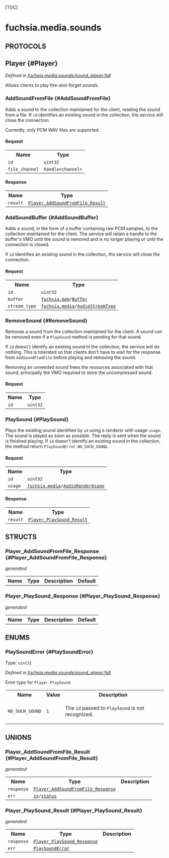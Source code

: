 [TOC]

# fuchsia.media.sounds


## **PROTOCOLS**

## Player {#Player}
*Defined in [fuchsia.media.sounds/sound_player.fidl](https://fuchsia.googlesource.com/fuchsia/+/master/sdk/fidl/fuchsia.media.sounds/sound_player.fidl#13)*

<p>Allows clients to play fire-and-forget sounds.</p>

### AddSoundFromFile {#AddSoundFromFile}

<p>Adds a sound to the collection maintained for the client, reading the sound from a file.
If <code>id</code> identifies an existing sound in the collection, the service will close the
connection.</p>
<p>Currently, only PCM WAV files are supported.</p>

#### Request
<table>
    <tr><th>Name</th><th>Type</th></tr>
    <tr>
            <td><code>id</code></td>
            <td>
                <code>uint32</code>
            </td>
        </tr><tr>
            <td><code>file_channel</code></td>
            <td>
                <code>handle&lt;channel&gt;</code>
            </td>
        </tr></table>


#### Response
<table>
    <tr><th>Name</th><th>Type</th></tr>
    <tr>
            <td><code>result</code></td>
            <td>
                <code><a class='link' href='#Player_AddSoundFromFile_Result'>Player_AddSoundFromFile_Result</a></code>
            </td>
        </tr></table>

### AddSoundBuffer {#AddSoundBuffer}

<p>Adds a sound, in the form of a buffer containing raw PCM samples, to the collection
maintained for the client. The service will retain a handle to the buffer's VMO until the
sound is removed and is no longer playing or until the connection is closed.</p>
<p>If <code>id</code> identifies an existing sound in the collection, the service will close the
connection.</p>

#### Request
<table>
    <tr><th>Name</th><th>Type</th></tr>
    <tr>
            <td><code>id</code></td>
            <td>
                <code>uint32</code>
            </td>
        </tr><tr>
            <td><code>buffer</code></td>
            <td>
                <code><a class='link' href='../fuchsia.mem/'>fuchsia.mem</a>/<a class='link' href='../fuchsia.mem/#Buffer'>Buffer</a></code>
            </td>
        </tr><tr>
            <td><code>stream_type</code></td>
            <td>
                <code><a class='link' href='../fuchsia.media/'>fuchsia.media</a>/<a class='link' href='../fuchsia.media/#AudioStreamType'>AudioStreamType</a></code>
            </td>
        </tr></table>



### RemoveSound {#RemoveSound}

<p>Removes a sound from the collection maintained for the client. A sound can be removed even
if a <code>PlaySound</code> method is pending for that sound.</p>
<p>If <code>id</code> doesn't identify an existing sound in the collection, the service will do nothing.
This is tolerated so that clients don't have to wait for the response from
<code>AddSoundFromFile</code> before playing and removing the sound.</p>
<p>Removing an unneeded sound frees the resources associated with that sound, principally
the VMO required to store the uncompressed sound.</p>

#### Request
<table>
    <tr><th>Name</th><th>Type</th></tr>
    <tr>
            <td><code>id</code></td>
            <td>
                <code>uint32</code>
            </td>
        </tr></table>



### PlaySound {#PlaySound}

<p>Plays the existing sound identified by <code>id</code> using a renderer with usage <code>usage</code>. The
sound is played as soon as possible. The reply is sent when the sound is finished playing.
If <code>id</code> doesn't identify an existing sound in the collection, the method return
<code>PlaySoundError.NO_SUCH_SOUND</code>.</p>

#### Request
<table>
    <tr><th>Name</th><th>Type</th></tr>
    <tr>
            <td><code>id</code></td>
            <td>
                <code>uint32</code>
            </td>
        </tr><tr>
            <td><code>usage</code></td>
            <td>
                <code><a class='link' href='../fuchsia.media/'>fuchsia.media</a>/<a class='link' href='../fuchsia.media/#AudioRenderUsage'>AudioRenderUsage</a></code>
            </td>
        </tr></table>


#### Response
<table>
    <tr><th>Name</th><th>Type</th></tr>
    <tr>
            <td><code>result</code></td>
            <td>
                <code><a class='link' href='#Player_PlaySound_Result'>Player_PlaySound_Result</a></code>
            </td>
        </tr></table>



## **STRUCTS**

### Player_AddSoundFromFile_Response {#Player_AddSoundFromFile_Response}
*generated*





<table>
    <tr><th>Name</th><th>Type</th><th>Description</th><th>Default</th></tr>
</table>

### Player_PlaySound_Response {#Player_PlaySound_Response}
*generated*





<table>
    <tr><th>Name</th><th>Type</th><th>Description</th><th>Default</th></tr>
</table>



## **ENUMS**

### PlaySoundError {#PlaySoundError}
Type: <code>uint32</code>

*Defined in [fuchsia.media.sounds/sound_player.fidl](https://fuchsia.googlesource.com/fuchsia/+/master/sdk/fidl/fuchsia.media.sounds/sound_player.fidl#48)*

<p>Error type for <code>Player.PlaySound</code>.</p>


<table>
    <tr><th>Name</th><th>Value</th><th>Description</th></tr><tr>
            <td><code>NO_SUCH_SOUND</code></td>
            <td><code>1</code></td>
            <td><p>The <code>id</code> passed to <code>PlaySound</code> is not recognized.</p>
</td>
        </tr></table>





## **UNIONS**

### Player_AddSoundFromFile_Result {#Player_AddSoundFromFile_Result}
*generated*


<table>
    <tr><th>Name</th><th>Type</th><th>Description</th></tr><tr>
            <td><code>response</code></td>
            <td>
                <code><a class='link' href='#Player_AddSoundFromFile_Response'>Player_AddSoundFromFile_Response</a></code>
            </td>
            <td></td>
        </tr><tr>
            <td><code>err</code></td>
            <td>
                <code><a class='link' href='../zx/'>zx</a>/<a class='link' href='../zx/#status'>status</a></code>
            </td>
            <td></td>
        </tr></table>

### Player_PlaySound_Result {#Player_PlaySound_Result}
*generated*


<table>
    <tr><th>Name</th><th>Type</th><th>Description</th></tr><tr>
            <td><code>response</code></td>
            <td>
                <code><a class='link' href='#Player_PlaySound_Response'>Player_PlaySound_Response</a></code>
            </td>
            <td></td>
        </tr><tr>
            <td><code>err</code></td>
            <td>
                <code><a class='link' href='#PlaySoundError'>PlaySoundError</a></code>
            </td>
            <td></td>
        </tr></table>









